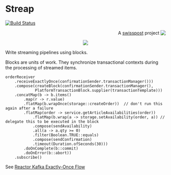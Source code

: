 # Streap
[![Build Status](https://travis-ci.org/lbovet/streap.svg?branch=master)](https://travis-ci.org/lbovet/streap)

<p align='right'>A <a href="https://developer.post.ch/">swisspost</a> project <a href="https://developer.post.ch/" border=0> <img align="top"  src='https://avatars.githubusercontent.com/u/92710854?s=32&v=4'></a></p>

<p align='center'><img src='https://user-images.githubusercontent.com/692124/51073824-f0001500-1676-11e9-9300-b89f090f89b5.png' /></p>

Write streaming pipelines using blocks.

Blocks are units of work. They synchronize transactional contexts during the processing of streamed items.
    
    orderReceiver
        .receiveExactlyOnce(confirmationSender.transactionManager()))
        .compose(createBlock(confirmationSender.transactionManager(),
                 PlatformTransactionBlock.supplier(transactionTemplate)))
        .concatMap(b -> b.items()
            .map(r -> r.value)
            .flatMap(b.wrapOnce(storage::createOrder))  // don't run this again after a failure
            .flatMap(order -> service.getArticleAvailabilities(order))
                .flatMap(b.wrap(a -> storage.setAvailability(order, a)) // delegate this to be executed in the block
                .compose(sendAvailability)
                .all(a -> a.qty >= 0)
                .filter(Boolean.TRUE::equals)
                .compose(sendConfirmation)
                .timeout(Duration.ofSeconds(30)))
            .doOnComplete(b::commit)
            .doOnError(b::abort))
        .subscribe()

See [Reactor Kafka Exactly-Once Flow](https://projectreactor.io/docs/kafka/release/reference/#exactly-once)
